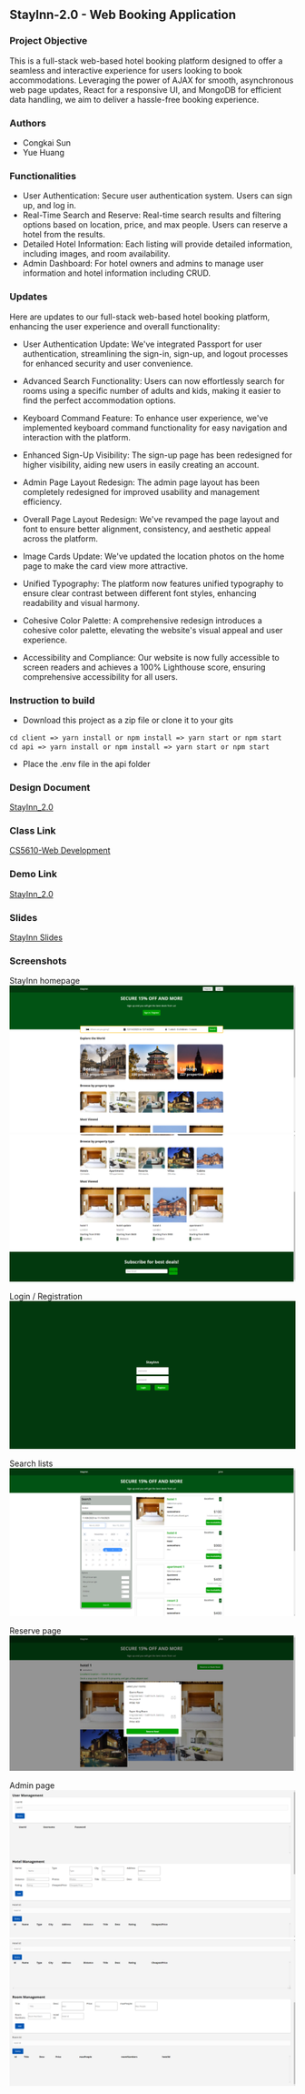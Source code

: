 ## StayInn-2.0 - Web Booking Application

### Project Objective
This is a full-stack web-based hotel booking platform designed to offer a seamless and interactive experience for users looking to book accommodations. Leveraging the power of AJAX for smooth, asynchronous web page updates, React for a responsive UI, and MongoDB for efficient data handling, we aim to deliver a hassle-free booking experience.

### Authors
* Congkai Sun
* Yue Huang

### Functionalities
* User Authentication: Secure user authentication system. Users can sign up, and log in.
* Real-Time Search and Reserve: Real-time search results and filtering options based on location, price, and max people. Users can reserve a hotel from the results.
* Detailed Hotel Information: Each listing will provide detailed information, including images, and room availability.
* Admin Dashboard: For hotel owners and admins to manage user information and hotel information including CRUD.

### Updates
Here are updates to our full-stack web-based hotel booking platform, enhancing the user experience and overall functionality:

* User Authentication Update: We've integrated Passport for user authentication, streamlining the sign-in, sign-up, and logout processes for enhanced security and user convenience.

* Advanced Search Functionality: Users can now effortlessly search for rooms using a specific number of adults and kids, making it easier to find the perfect accommodation options.

* Keyboard Command Feature: To enhance user experience, we've implemented keyboard command functionality for easy navigation and interaction with the platform.

* Enhanced Sign-Up Visibility: The sign-up page has been redesigned for higher visibility, aiding new users in easily creating an account.

* Admin Page Layout Redesign: The admin page layout has been completely redesigned for improved usability and management efficiency.

* Overall Page Layout Redesign: We've revamped the page layout and font to ensure better alignment, consistency, and aesthetic appeal across the platform.

* Image Cards Update: We've updated the location photos on the home page to make the card view more attractive.

* Unified Typography: The platform now features unified typography to ensure clear contrast between different font styles, enhancing readability and visual harmony.

* Cohesive Color Palette: A comprehensive redesign introduces a cohesive color palette, elevating the website's visual appeal and user experience.

* Accessibility and Compliance: Our website is now fully accessible to screen readers and achieves a 100% Lighthouse score, ensuring comprehensive accessibility for all users.

### Instruction to build
* Download this project as a zip file or clone it to your gits
```
cd client => yarn install or npm install => yarn start or npm start
cd api => yarn install or npm install => yarn start or npm start
```
* Place the .env file in the api folder

### Design Document
[StayInn_2.0](https://docs.google.com/document/d/1rOI8qmPksmEVGCwvLxYXTWejFcND6Cns1rZ3m8Lvcnk/edit?usp=sharing)

### Class Link
[CS5610-Web Development](https://johnguerra.co/classes/webDevelopment_fall_2023/)

### Demo Link
[StayInn_2.0](https://booking-frontend-inys.onrender.com/)

### Slides
[StayInn Slides](https://docs.google.com/presentation/d/1x2OU08ppwFTR2RxvXgG4n58KtHw2f8T6PQ1r1Q6rL9U/edit?usp=sharing)

### Screenshots
StayInn homepage
![home](screenshots/1.png)
![home](screenshots/2.png)

Login / Registration
![login/Register](screenshots/3.png)

Search lists
![filter](screenshots/4.png)

Reserve page
![reserve](screenshots/5.png)

Admin page
![admin](screenshots/6.png)
![admin](screenshots/7.png)
